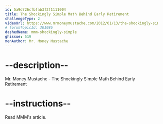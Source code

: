 ```yaml
---
id: 5a9d726cfbfab3f2f1111004
title: The Shockingly Simple Math Behind Early Retirement
challengeType: 2
videoUrl: https://www.mrmoneymustache.com/2012/01/13/the-shockingly-simple-math-behind-early-retirement
# forumTopicId: 301086
dashedName: mmm-shockingly-simple
ghissue: 519
menAuthor: Mr. Money Mustache
---
```


# --description--

Mr. Money Mustache - The Shockingly Simple Math Behind Early Retirement

# --instructions--

Read MMM's article.